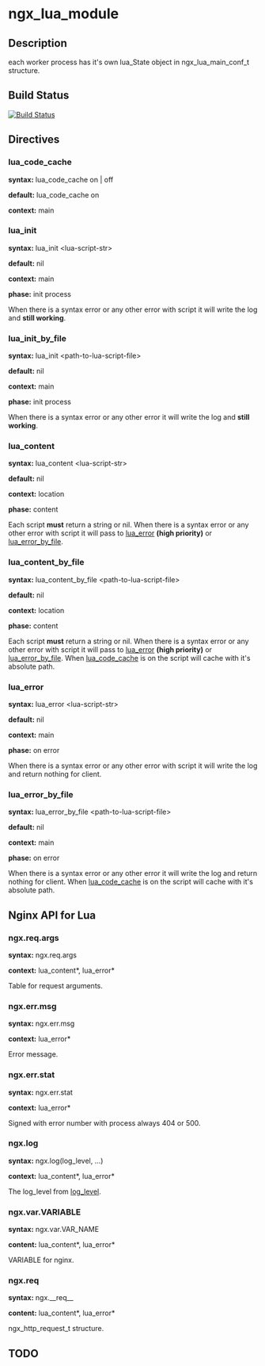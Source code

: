 # ngx_lua_module

## Description

each worker process has it's own lua_State object in ngx_lua_main_conf_t structure\.

## Build Status
[![Build Status](https://travis-ci.org/lwch/ngx_lua_module.png)](https://travis-ci.org/lwch/ngx_lua_module)

## Directives

### lua_code_cache

**syntax:** lua_code_cache on | off

**default:** lua_code_cache on

**context:** main

### lua_init

**syntax:** lua_init &lt;lua-script-str>

**default:** nil

**context:** main

**phase:** init process

When there is a syntax error or any other error with script it will write the log and **still working**\.

### lua_init_by_file

**syntax:** lua_init &lt;path-to-lua-script-file>

**default:** nil

**context:** main

**phase:** init process

When there is a syntax error or any other error it will write the log and **still working**\.

### lua_content

**syntax:** lua_content &lt;lua-script-str>

**default:** nil

**context:** location

**phase:** content

Each script **must** return a string or nil\. When there is a syntax error or any other error with script it will pass to [lua_error](#lua_error) **(high priority)** or [lua_error_by_file](#lua_error_by_file)\.

### lua_content_by_file

**syntax:** lua_content_by_file &lt;path-to-lua-script-file>

**default:** nil

**context:** location

**phase:** content

Each script **must** return a string or nil\. When there is a syntax error or any other error with script it will pass to [lua_error](#lua_error) **(high priority)** or [lua_error_by_file](#lua_error_by_file)\. When [lua_code_cache](#lua_code_cache) is on the script will cache with it's absolute path\.

### lua_error

**syntax:** lua_error &lt;lua-script-str>

**default:** nil

**context:** main

**phase:** on error

When there is a syntax error or any other error with script it will write the log and return nothing for client\.

### lua_error_by_file

**syntax:** lua_error_by_file &lt;path-to-lua-script-file>

**default:** nil

**context:** main

**phase:** on error

When there is a syntax error or any other error it will write the log and return nothing for client\. When [lua_code_cache](#lua_code_cache) is on the script will cache with it's absolute path\.

## Nginx API for Lua

### ngx.req.args

**syntax:** ngx.req.args

**context:** lua_content\*, lua_error\*

Table for request arguments\.

### ngx.err.msg

**syntax:** ngx.err.msg

**context:** lua_error\*

Error message\.

### ngx.err.stat

**syntax:** ngx.err.stat

**context:** lua_error\*

Signed with error number with process always 404 or 500\.

### ngx.log

**syntax:** ngx.log(log_level, ...)

**context:** lua_content\*, lua_error\*

The log_level from [log_level](https://github.com/nginx/nginx/blob/master/src/core/ngx_log.h)\.

### ngx.var.VARIABLE

**syntax:** ngx.var.VAR_NAME

**content:** lua_content\*, lua_error\*

VARIABLE for nginx\.

### ngx.__req__

**syntax:** ngx.\_\_req\_\_

**content:** lua_content\*, lua_error\*

ngx_http_request_t structure\.

## TODO

